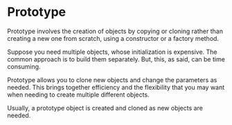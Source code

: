 # Prototype

Prototype involves the creation of objects by copying or cloning rather than creating a new one from scratch, using a constructor or a factory method.

Suppose you need multiple objects, whose initialization is expensive. The common approach is to build them separately. But, this, as said, can be time consuming.

Prototype allows you to clone new objects and change the parameters as needed. This brings together efficiency and the flexibility that you may want when needing to create multiple different objects.

Usually, a prototype object is created and cloned as new objects are needed.
